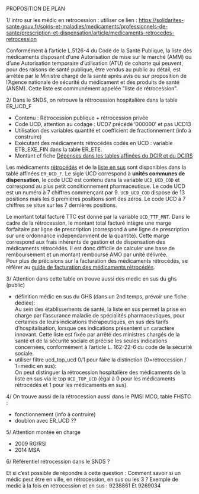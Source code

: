 PROPOSITION DE PLAN

 
 
1/ intro sur les médic en retrocession : utiliser ce lien :
https://solidarites-sante.gouv.fr/soins-et-maladies/medicaments/professionnels-de-sante/prescription-et-dispensation/article/medicaments-retrocedes-retrocession

Conformément à l’article L.5126-4 du Code de la Santé Publique, la liste des médicaments disposant d’une Autorisation de mise sur le marché (AMM) ou d’une Autorisation temporaire d’utilisation (ATU) de cohorte qui peuvent, pour des raisons de santé publique, être vendus au public au détail, est arrêtée par le Ministre chargé de la santé après avis ou sur proposition de l’Agence nationale de sécurité du médicament et des produits de santé (ANSM). Cette liste est communément appelée "liste de rétrocession".

2/ Dans le SNDS, on retrouve la rétrocession hospitalière dans la table ER_UCD_F
- Contenu : Rétrocession publique + rétrocession privée 
- Code UCD,  attention au codage : UCD7 précédé ’000000’ et pas UCD13
- Utilisation des variables quantité et coefficient de fractionnement (info à construire)
- Exécutant des médicaments rétrocédés codés en UCD : variable ETB_EXE_FIN dans la table ER_ETE.
- Montant cf fiche [Dépenses dans les tables affinées du DCIR et du DCIRS](../fiches/tables_affinees.md)

Les médicaments [rétrocédés](../glossaire/retrocession.md) et de la [liste en sus](../fiches/medicaments_de_la_liste_en_sus.md) sont disponibles dans la table affinées `ER_UCD_F`. 
Le sigle UCD correspond à **unités communes de dispensation**, le code UCD est contenu dans la variable `UCD_UCD_COD` et correspond au plus petit conditionnement pharmaceutique. Le code UCD est un numéro à 7 chiffres commençant par 9. `UCD_UCD_COD` dispose de 13 positions mais les 6 premières positions sont des zéros. Le code UCD à 7 chiffres se situe sur les 7 dernières positions. 

Le montant total facturé TTC est donné par la variable `UCD_TTF_MNT`. Dans le cadre de la rétrocession, le montant total facturé intègre une marge forfaitaire par ligne de prescription (correspond à une ligne de prescription sur une ordonnance indépendamment de la quantité). Cette marge correspond aux frais inhérents de gestion et de dispensation des médicaments rétrocédés. Il est donc difficile de calculer une base de remboursement et un montant remboursé AMO par unité délivrée.  
Pour plus de précisions sur la facturation des médicaments rétrocédés, se référer au [guide de 
facturation des médicaments rétrocédés](https://www.ameli.fr/sites/default/files/Documents/5229/document/facturation-medicaments-retrocedes_assurance-maladie.pdf).

3/ Attention dans cette table on trouve aussi des medic en sus du ghs (public)
- définition médic en sus du GHS (dans un 2nd temps, prévoir une fiche dédiée):  
Au sein des établissements de santé, la liste en sus permet la prise en charge par l’assurance maladie de spécialités pharmaceutiques, pour certaines de leurs indications thérapeutiques, en sus des tarifs d’hospitalisation, lorsque ces indications présentent un caractère innovant.
Cette liste est fixée par arrêté des ministres chargés de la santé et de la sécurité sociale et précise les seules indications concernées, conformément à l’article L. 162-22-6 du code de la sécurité sociale.
- utiliser filtre ucd_top_ucd 0/1 pour faire la distinction (0=rétrocession / 1=medic en sus):  
On peut distinguer la rétrocession hospitalière des médicaments de la liste en sus via le top `UCD_TOP_UCD` (égal à 0 pour
les médicaments rétrocédés et 1 pour les médicaments en sus). 

4/ On trouve aussi de la rétrocession aussi dans le PMSI MCO, table FHSTC :
- fonctionnement (info à contruire)
- doublon avec ER_UCD ??

5/ Attention montée en charge
- 2009 RG/RSI
- 2014 MSA

6/ Référentiel rétrocession dans le SNDS ?


Et si c’est possible de répondre à cette question  : Comment savoir si un médic peut être en ville, en rétrocession, en sus ou les 3 ?
Exemple de medic à la fois en rétrocession et en sus  :  9238861 Et 9269034
 

